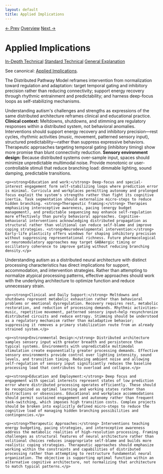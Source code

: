 ```yaml
---
layout: default
title: Applied Implications
---
```


<link rel="stylesheet" href="{{ site.baseurl }}/assets/css/tabs.css">
<script src="{{ site.baseurl }}/assets/js/tabstate.js"></script>

<div class="navline">
  <a data-nav href="{{ site.baseurl }}/sections/energetic-collapse">← Prev</a>
  <a data-nav href="{{ site.baseurl }}/">Overview</a>
  <a data-nav href="{{ site.baseurl }}/sections/distributed-pathway-model">Next →</a>
</div>

# Applied Implications

<div class="tabset">
  <div class="tab-choices">
    <a href="#" data-tab="tab-tech">In-Depth Technical</a>
    <a href="#" data-tab="tab-std">Standard Technical</a>
    <a href="#" data-tab="tab-gen">General Explanation</a>
  </div>

  <div id="tab-tech" class="tab-panel">
    <p class="note">
      See canonical: <a href="../higher-resolution-hypothesis#applied-implications">Applied Implications</a>.
    </p>
    <p>The Distributed Pathway Model reframes intervention from normalization toward regulation and adaptation: target temporal gating and inhibitory precision rather than reducing connectivity; support energy recovery through rhythmic entrainment and predictability; and harness deep-focus loops as self-stabilizing mechanisms.</p>
  </div>

  <div id="tab-std" class="tab-panel">
    <p>Understanding autism's challenges and strengths as expressions of the same distributed architecture reframes clinical and educational practice. <strong>Clinical context:</strong> Meltdowns, shutdowns, and stimming are regulatory responses within a distributed system, not behavioral anomalies. Interventions should support energy recovery and inhibitory precision—rest cycles, rhythmic activities (music, movement, patterned sensory input), structured predictability—rather than suppress expressive behaviors. Therapeutic approaches targeting temporal gating (inhibitory timing) show more promise than blunt connectivity reduction. <strong>Sensory environment design:</strong> Because distributed systems over-sample input, spaces should minimize unpredictable multimodal noise. Provide monotonic or user-controllable stimuli that reduce branching load: dimmable lighting, sound damping, predictable transitions.</p>

    <p><strong>Education and work:</strong> Deep-focus and special-interest engagement form self-stabilizing loops where prediction error is minimal. Curricula and workplaces permitting autonomy and prolonged focus exploit the system's strengths rather than fight its cognitive inertia. Task segmentation should externalize micro-steps to reduce hidden branching. <strong>Therapeutic framing:</strong> Therapies emphasizing interoceptive awareness, pacing (energy budget management), and predictable sequencing may enhance self-regulation more effectively than purely behavioral approaches. Cognitive-behavioral interventions acknowledging distributed propagation as structural rather than volitional can reduce self-blame and improve coping strategies. <strong>Neurodevelopmental intervention:</strong> Early-life plasticity offers windows for shaping inhibitory precision without suppressing representational richness. Future pharmacological or neuromodulatory approaches may target GABAergic timing or oscillatory coherence to improve gating without reducing branching density.</p>
  </div>

  <div id="tab-gen" class="tab-panel">
    <p>Understanding autism as a distributed neural architecture with distinct processing characteristics has direct implications for support, accommodation, and intervention strategies. Rather than attempting to normalize atypical processing patterns, effective approaches should work with the underlying architecture to optimize function and reduce unnecessary strain.</p>

    <p><strong>Clinical and Daily Support:</strong> Meltdowns and shutdowns represent metabolic exhaustion rather than behavioral problems or emotional dysregulation. Recovery requires rest, metabolic restoration, and reduction of processing demands. Rhythmic activities—music, repetitive movement, patterned sensory input—help resynchronize distributed circuits and reduce entropy. Stimming should be understood as a regulatory mechanism rather than maladaptive behavior; suppressing it removes a primary stabilization route from an already strained system.</p>

    <p><strong>Environmental Design:</strong> Distributed architecture samples sensory input with greater breadth and persistence than typical systems. Environments with unpredictable multimodal stimulation create exponentially greater processing demands. Effective sensory environments provide control over lighting intensity, sound levels, and transition timing. Reducing ambient noise and allowing self-regulation of sensory input significantly reduces the baseline processing load that contributes to overload and collapse.</p>

    <p><strong>Education and Employment:</strong> Deep focus and engagement with special interests represent states of low prediction error where distributed processing operates efficiently. These should be recognized as optimal learning and working states rather than distractions or obsessions. Educational and workplace accommodations should permit sustained engagement and autonomy rather than frequent task-switching, which imposes high transition costs. Complex projects should be broken into explicitly defined micro-steps to reduce the cognitive load of managing hidden branching possibilities and contingencies.</p>

    <p><strong>Therapeutic Approaches:</strong> Interventions teaching energy budgeting, pacing strategies, and interoceptive awareness address the metabolic realities of high-resolution processing. Framing challenges as structural features of neural architecture rather than volitional choices reduces inappropriate self-blame and builds more realistic coping strategies. Therapeutic approaches should emphasize working within the constraints and capabilities of distributed processing rather than attempting to restructure fundamental neural organization. The objective is supporting optimal function within an alternative cognitive architecture, not normalizing that architecture to match typical patterns.</p>
  </div>
</div>
